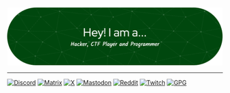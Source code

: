 ![Header](./assets/header.png)

---

[![Discord](https://img.shields.io/badge/Discord-5165f6?logo=discord&logoColor=white&style=for-the-badge)](https://discord.com/users/369209692762931203)
[![Matrix](https://img.shields.io/badge/Matrix-000000?logo=matrix&logoColor=white&style=for-the-badge)](https://matrix.to/#/@osiriz:osiriz.xyz)
[![X](https://img.shields.io/badge/X-000000?logo=x&logoColor=white&style=for-the-badge)](https://x.com/0xOsiriz)
[![Mastodon](https://img.shields.io/badge/Mastodon-6364ff?logo=mastodon&logoColor=white&style=for-the-badge)](https://mastodon.social/@0siriz)
[![Reddit](https://img.shields.io/badge/Reddit-ff4500?logo=reddit&logoColor=white&style=for-the-badge)](https://reddit.com/user/0x0siriz)
[![Twitch](https://img.shields.io/badge/Twitch-a970ff?logo=twitch&logoColor=white&style=for-the-badge)](https://twitch.tv/0xOsiriz)
[![GPG](https://img.shields.io/badge/GPG-0093dd?logo=gnuprivacyguard&logoColor=white&style=for-the-badge)](https://osiriz.xyz/osiriz.asc)
